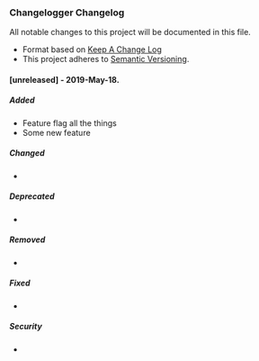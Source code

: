 ### Changelogger Changelog

All notable changes to this project will be documented in this file.

* Format based on [Keep A Change Log](https://keepachangelog.com/en/1.0.0/)
* This project adheres to [Semantic Versioning](http://semver.org/).

#### [unreleased] - 2019-May-18.
##### Added
- Feature flag all the things
- Some new feature

##### Changed
-

##### Deprecated
-

##### Removed
-

##### Fixed
-

##### Security
-


